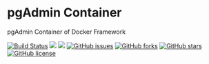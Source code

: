 # pgAdmin Container
pgAdmin Container of Docker Framework

[![Build Status](https://travis-ci.org/dockerframework/pgadmin.svg?branch=master)](https://travis-ci.org/dockerframework/pgadmin) [![](https://images.microbadger.com/badges/image/dockerframework/pgadmin:3.0.svg)](https://microbadger.com/images/dockerframework/pgadmin:3.0 "Layers") [![](https://images.microbadger.com/badges/version/dockerframework/pgadmin:3.0.svg)](https://microbadger.com/images/dockerframework/pgadmin:3.0 "Version") [![GitHub issues](https://img.shields.io/github/issues/dockerframework/pgadmin.svg)](https://github.com/dockerframework/pgadmin/issues) [![GitHub forks](https://img.shields.io/github/forks/dockerframework/pgadmin.svg)](https://github.com/dockerframework/pgadmin/network) [![GitHub stars](https://img.shields.io/github/stars/dockerframework/pgadmin.svg)](https://github.com/dockerframework/pgadmin/stargazers) [![GitHub license](https://img.shields.io/badge/license-MIT-blue.svg)](https://raw.githubusercontent.com/dockerframework/pgadmin/master/LICENSE)
